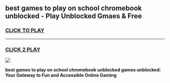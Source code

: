 
## best games to play on school chromebook unblocked - Play Unblocked Gmaes & Free
<h3>
<a href="https://premium.freeplayer.one?title=best_games_to_play_on_school_chromebook_unblocked&ref=19F">CLICK TO PLAY</a></h3>
<hr>

<h3>
<a href="https://premium.freeplayer.one?title=best_games_to_play_on_school_chromebook_unblocked&ref=19F">CLICK 2 PLAY</a>
  
</h3>

<a href="https://premium.freeplayer.one?title=best_games_to_play_on_school_chromebook_unblocked&ref=19F/"><img src="https://clearcache.store/games.png"></a>


**best games to play on school chromebook unblocked games unblocked: Your Gateway to Fun and Accessible Online Gaming**

